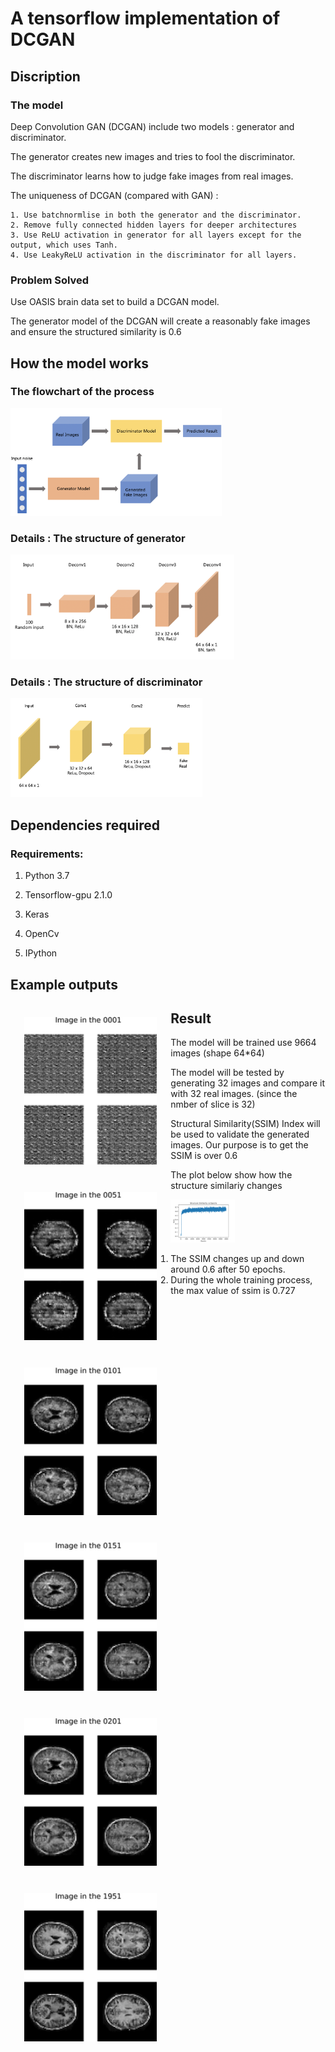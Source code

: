 # A tensorflow implementation of  DCGAN



## Discription 

### The model

Deep Convolution GAN (DCGAN) include two models : generator and discriminator.

The generator creates new images and tries to fool the discriminator. 

The discriminator learns how to judge fake images from real images. 

The uniqueness of DCGAN (compared with GAN) :

 	1. Use batchnormlise in both the generator and the discriminator.
 	2. Remove fully connected hidden layers for deeper architectures
 	3. Use ReLU activation in generator for all layers except for the output, which uses Tanh.
 	4. Use LeakyReLU activation in the discriminator for all layers.

### Problem Solved

Use OASIS brain data set to build a DCGAN model. 

The generator model of the DCGAN will create a reasonably fake images and ensure the structured similarity is 0.6 





## How the model works

### The flowchart of the  process

<img src="images/Flowchat.png" alt="Flowchat" style="zoom: 33%;" />





### Details : The structure of generator

<img src="images/Generator structure.png" alt="Generator structure" style="zoom: 35%;" />



### Details : The structure of discriminator 

<img src="images/Descriminator.png" alt="Descriminator" style="zoom:30%;" />



## Dependencies required

### Requirements:

  1. Python 3.7 

  2. Tensorflow-gpu 2.1.0

  3. Keras

  4. OpenCv

  5. IPython

     

## Example outputs

<img align="left" src="images/image_at_epoch_0000.png" alt="image_at_epoch_0000" style="zoom:110%;border:10px;margin:20px"><img align="left" src="images/image_at_epoch_0050.png" alt="image_at_epoch_0050" style="zoom:110%;border:10px;margin:20px"><img align="left" src="images/image_at_epoch_0100.png" alt="image_at_epoch_0100" style="zoom:110%;border:10px;margin:20px">













<img align="left" src="images/image_at_epoch_0150.png" alt="image_at_epoch_0150" style="zoom:110%;border:10px;margin:20px"><img align="left" src="images/image_at_epoch_0200.png" alt="image_at_epoch_0200" style="zoom:110%;border:10px;margin:20px"><img align="left" src="images/image_at_epoch_1950.png" alt="image_at_epoch_1950" style="zoom:110%;border:10px;margin:20px">















## Result

The model will be trained use 9664 images (shape 64*64)

The model will be tested by generating 32 images and compare it with 32 real images. (since the nmber of slice is 32)

Structural Similarity(SSIM) Index will be used to validate the generated images. Our purpose is to get the  SSIM is over 0.6

The plot below show how the  structure similariy changes 

<img src="images/ssim.png" alt="ssim" style="zoom:10%;" />

1. The  SSIM changes up and down around 0.6 after 50 epochs.
2. During the whole training process, the max value of ssim is 0.727

